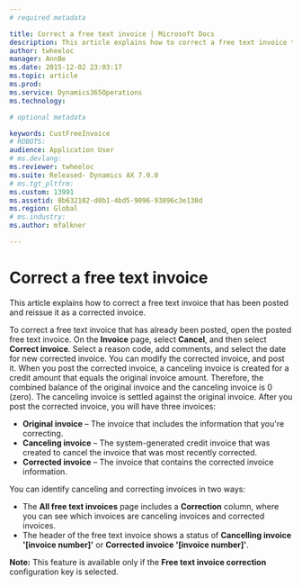 ```yaml
---
# required metadata

title: Correct a free text invoice | Microsoft Docs
description: This article explains how to correct a free text invoice that has been posted and reissue it as a corrected invoice.
author: twheeloc
manager: AnnBe
ms.date: 2015-12-02 23:03:17
ms.topic: article
ms.prod: 
ms.service: Dynamics365Operations
ms.technology: 

# optional metadata

keywords: CustFreeInvoice
# ROBOTS: 
audience: Application User
# ms.devlang: 
ms.reviewer: twheeloc
ms.suite: Released- Dynamics AX 7.0.0
# ms.tgt_pltfrm: 
ms.custom: 13991
ms.assetid: 8b632102-d0b1-4bd5-9096-93896c3e130d
ms.region: Global
# ms.industry: 
ms.author: mfalkner

---
```


# Correct a free text invoice

This article explains how to correct a free text invoice that has been posted and reissue it as a corrected invoice.

To correct a free text invoice that has already been posted, open the posted free text invoice. On the **Invoice** page, select **Cancel**, and then select **Correct invoice**. Select a reason code, add comments, and select the date for new corrected invoice. You can modify the corrected invoice, and post it. When you post the corrected invoice, a canceling invoice is created for a credit amount that equals the original invoice amount. Therefore, the combined balance of the original invoice and the canceling invoice is 0 (zero). The canceling invoice is settled against the original invoice. After you post the corrected invoice, you will have three invoices:

-   **Original invoice** – The invoice that includes the information that you're correcting.
-   **Canceling invoice** – The system-generated credit invoice that was created to cancel the invoice that was most recently corrected.
-   **Corrected invoice** – The invoice that contains the corrected invoice information.

You can identify canceling and correcting invoices in two ways:

-   The **All free text invoices** page includes a **Correction** column, where you can see which invoices are canceling invoices and corrected invoices.
-   The header of the free text invoice shows a status of **Cancelling invoice '\[invoice number\]'** or **Corrected invoice '\[invoice number\]'**.

**Note:** This feature is available only if the **Free text invoice correction** configuration key is selected.


